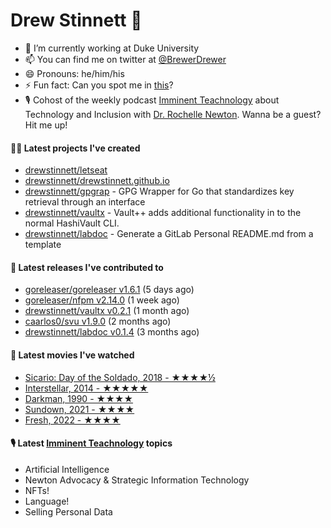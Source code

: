
# Drew Stinnett 👋

- 🔭 I’m currently working at Duke University
- 📫 You can find me on twitter at [@BrewerDrewer](https://twitter.com/BrewerDrewer)
- 😄 Pronouns: he/him/his
- ⚡ Fun fact: Can you spot me in [this](https://www.youtube.com/watch?v=oL9WnB0qHBA)?
- 🎙 Cohost of the weekly podcast [Imminent Teachnology](https://podcast.imminentteachnology.com/) about Technology and Inclusion with [Dr. Rochelle Newton](https://www.linkedin.com/in/drrochellenewton/). Wanna be a guest? Hit me up!

#### 👨‍💻 Latest projects I've created
- [drewstinnett/letseat](https://github.com/drewstinnett/letseat)
- [drewstinnett/drewstinnett.github.io](https://github.com/drewstinnett/drewstinnett.github.io)
- [drewstinnett/gpgrap](https://github.com/drewstinnett/gpgrap) - GPG Wrapper for Go that standardizes key retrieval through an interface
- [drewstinnett/vaultx](https://github.com/drewstinnett/vaultx) - Vault&#43;&#43; adds additional functionality in to the normal HashiVault CLI.
- [drewstinnett/labdoc](https://github.com/drewstinnett/labdoc) - Generate a GitLab Personal README.md from a template

#### 🚀 Latest releases I've contributed to
- [goreleaser/goreleaser v1.6.1](https://github.com/goreleaser/goreleaser/releases/tag/v1.6.1) (5 days ago)
- [goreleaser/nfpm v2.14.0](https://github.com/goreleaser/nfpm/releases/tag/v2.14.0) (1 week ago)
- [drewstinnett/vaultx v0.2.1](https://github.com/drewstinnett/vaultx/releases/tag/v0.2.1) (1 month ago)
- [caarlos0/svu v1.9.0](https://github.com/caarlos0/svu/releases/tag/v1.9.0) (2 months ago)
- [drewstinnett/labdoc v0.1.4](https://github.com/drewstinnett/labdoc/releases/tag/v0.1.4) (3 months ago)

#### 🍿 Latest movies I've watched
- [Sicario: Day of the Soldado, 2018 - ★★★★½](https://letterboxd.com/mondodrew/film/sicario-day-of-the-soldado/)
- [Interstellar, 2014 - ★★★★★](https://letterboxd.com/mondodrew/film/interstellar/)
- [Darkman, 1990 - ★★★★](https://letterboxd.com/mondodrew/film/darkman/)
- [Sundown, 2021 - ★★★★](https://letterboxd.com/mondodrew/film/sundown-2021/)
- [Fresh, 2022 - ★★★★](https://letterboxd.com/mondodrew/film/fresh-2022/)

#### 🎙 Latest [Imminent Teachnology](https://podcast.imminentteachnology.com/) topics
- Artificial Intelligence
- Newton Advocacy &amp; Strategic Information Technology
- NFTs!
- Language!
- Selling Personal Data